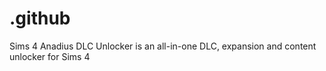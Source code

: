 # .github
Sims 4 Anadius DLC Unlocker is an all-in-one DLC, expansion and content unlocker for Sims 4
